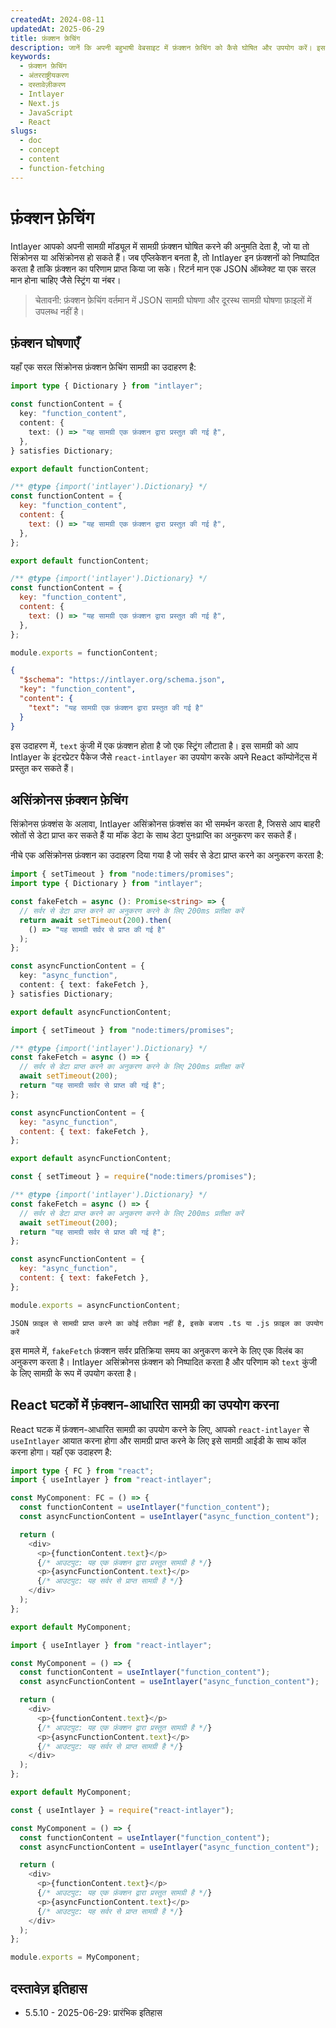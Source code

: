 ```yaml
---
createdAt: 2024-08-11
updatedAt: 2025-06-29
title: फ़ंक्शन फ़ेचिंग
description: जानें कि अपनी बहुभाषी वेबसाइट में फ़ंक्शन फ़ेचिंग को कैसे घोषित और उपयोग करें। इस ऑनलाइन दस्तावेज़ में दिए गए चरणों का पालन करके कुछ ही मिनटों में अपना प्रोजेक्ट सेटअप करें।
keywords:
  - फ़ंक्शन फ़ेचिंग
  - अंतरराष्ट्रीयकरण
  - दस्तावेज़ीकरण
  - Intlayer
  - Next.js
  - JavaScript
  - React
slugs:
  - doc
  - concept
  - content
  - function-fetching
---
```


# फ़ंक्शन फ़ेचिंग

Intlayer आपको अपनी सामग्री मॉड्यूल में सामग्री फ़ंक्शन घोषित करने की अनुमति देता है, जो या तो सिंक्रोनस या असिंक्रोनस हो सकते हैं। जब एप्लिकेशन बनता है, तो Intlayer इन फ़ंक्शनों को निष्पादित करता है ताकि फ़ंक्शन का परिणाम प्राप्त किया जा सके। रिटर्न मान एक JSON ऑब्जेक्ट या एक सरल मान होना चाहिए जैसे स्ट्रिंग या नंबर।

> चेतावनी: फ़ंक्शन फ़ेचिंग वर्तमान में JSON सामग्री घोषणा और दूरस्थ सामग्री घोषणा फ़ाइलों में उपलब्ध नहीं है।

## फ़ंक्शन घोषणाएँ

यहाँ एक सरल सिंक्रोनस फ़ंक्शन फ़ेचिंग सामग्री का उदाहरण है:

```typescript fileName="**/*.content.ts" contentDeclarationFormat="typescript"
import type { Dictionary } from "intlayer";

const functionContent = {
  key: "function_content",
  content: {
    text: () => "यह सामग्री एक फ़ंक्शन द्वारा प्रस्तुत की गई है",
  },
} satisfies Dictionary;

export default functionContent;
```

```javascript fileName="**/*.content.mjs" contentDeclarationFormat="esm"
/** @type {import('intlayer').Dictionary} */
const functionContent = {
  key: "function_content",
  content: {
    text: () => "यह सामग्री एक फ़ंक्शन द्वारा प्रस्तुत की गई है",
  },
};

export default functionContent;
```

```javascript fileName="**/*.content.cjs" contentDeclarationFormat="commonjs"
/** @type {import('intlayer').Dictionary} */
const functionContent = {
  key: "function_content",
  content: {
    text: () => "यह सामग्री एक फ़ंक्शन द्वारा प्रस्तुत की गई है",
  },
};

module.exports = functionContent;
```

```json fileName="**/*.content.json" contentDeclarationFormat="json"
{
  "$schema": "https://intlayer.org/schema.json",
  "key": "function_content",
  "content": {
    "text": "यह सामग्री एक फ़ंक्शन द्वारा प्रस्तुत की गई है"
  }
}
```

इस उदाहरण में, `text` कुंजी में एक फ़ंक्शन होता है जो एक स्ट्रिंग लौटाता है। इस सामग्री को आप Intlayer के इंटरप्रेटर पैकेज जैसे `react-intlayer` का उपयोग करके अपने React कॉम्पोनेंट्स में प्रस्तुत कर सकते हैं।

## असिंक्रोनस फ़ंक्शन फ़ेचिंग

सिंक्रोनस फ़ंक्शंस के अलावा, Intlayer असिंक्रोनस फ़ंक्शंस का भी समर्थन करता है, जिससे आप बाहरी स्रोतों से डेटा प्राप्त कर सकते हैं या मॉक डेटा के साथ डेटा पुनःप्राप्ति का अनुकरण कर सकते हैं।

नीचे एक असिंक्रोनस फ़ंक्शन का उदाहरण दिया गया है जो सर्वर से डेटा प्राप्त करने का अनुकरण करता है:

```typescript fileName="**/*.content.ts" contentDeclarationFormat="typescript"
import { setTimeout } from "node:timers/promises";
import type { Dictionary } from "intlayer";

const fakeFetch = async (): Promise<string> => {
  // सर्वर से डेटा प्राप्त करने का अनुकरण करने के लिए 200ms प्रतीक्षा करें
  return await setTimeout(200).then(
    () => "यह सामग्री सर्वर से प्राप्त की गई है"
  );
};

const asyncFunctionContent = {
  key: "async_function",
  content: { text: fakeFetch },
} satisfies Dictionary;

export default asyncFunctionContent;
```

```javascript fileName="**/*.content.mjs" contentDeclarationFormat="esm"
import { setTimeout } from "node:timers/promises";

/** @type {import('intlayer').Dictionary} */
const fakeFetch = async () => {
  // सर्वर से डेटा प्राप्त करने का अनुकरण करने के लिए 200ms प्रतीक्षा करें
  await setTimeout(200);
  return "यह सामग्री सर्वर से प्राप्त की गई है";
};

const asyncFunctionContent = {
  key: "async_function",
  content: { text: fakeFetch },
};

export default asyncFunctionContent;
```

```javascript fileName="**/*.content.cjs" contentDeclarationFormat="commonjs"
const { setTimeout } = require("node:timers/promises");

/** @type {import('intlayer').Dictionary} */
const fakeFetch = async () => {
  // सर्वर से डेटा प्राप्त करने का अनुकरण करने के लिए 200ms प्रतीक्षा करें
  await setTimeout(200);
  return "यह सामग्री सर्वर से प्राप्त की गई है";
};

const asyncFunctionContent = {
  key: "async_function",
  content: { text: fakeFetch },
};

module.exports = asyncFunctionContent;
```

```plaintext fileName="**/*.content.json" contentDeclarationFormat="json"
JSON फ़ाइल से सामग्री प्राप्त करने का कोई तरीका नहीं है, इसके बजाय .ts या .js फ़ाइल का उपयोग करें
```

इस मामले में, `fakeFetch` फ़ंक्शन सर्वर प्रतिक्रिया समय का अनुकरण करने के लिए एक विलंब का अनुकरण करता है। Intlayer असिंक्रोनस फ़ंक्शन को निष्पादित करता है और परिणाम को `text` कुंजी के लिए सामग्री के रूप में उपयोग करता है।

## React घटकों में फ़ंक्शन-आधारित सामग्री का उपयोग करना

React घटक में फ़ंक्शन-आधारित सामग्री का उपयोग करने के लिए, आपको `react-intlayer` से `useIntlayer` आयात करना होगा और सामग्री प्राप्त करने के लिए इसे सामग्री आईडी के साथ कॉल करना होगा। यहाँ एक उदाहरण है:

```typescript fileName="**/*.jsx" codeFormat="typescript"
import type { FC } from "react";
import { useIntlayer } from "react-intlayer";

const MyComponent: FC = () => {
  const functionContent = useIntlayer("function_content");
  const asyncFunctionContent = useIntlayer("async_function_content");

  return (
    <div>
      <p>{functionContent.text}</p>
      {/* आउटपुट: यह एक फ़ंक्शन द्वारा प्रस्तुत सामग्री है */}
      <p>{asyncFunctionContent.text}</p>
      {/* आउटपुट: यह सर्वर से प्राप्त सामग्री है */}
    </div>
  );
};

export default MyComponent;
```

```javascript fileName="**/*.mjx" codeFormat="esm"
import { useIntlayer } from "react-intlayer";

const MyComponent = () => {
  const functionContent = useIntlayer("function_content");
  const asyncFunctionContent = useIntlayer("async_function_content");

  return (
    <div>
      <p>{functionContent.text}</p>
      {/* आउटपुट: यह एक फ़ंक्शन द्वारा प्रस्तुत सामग्री है */}
      <p>{asyncFunctionContent.text}</p>
      {/* आउटपुट: यह सर्वर से प्राप्त सामग्री है */}
    </div>
  );
};

export default MyComponent;
```

```javascript fileName="**/*.cjs" codeFormat="commonjs"
const { useIntlayer } = require("react-intlayer");

const MyComponent = () => {
  const functionContent = useIntlayer("function_content");
  const asyncFunctionContent = useIntlayer("async_function_content");

  return (
    <div>
      <p>{functionContent.text}</p>
      {/* आउटपुट: यह एक फ़ंक्शन द्वारा प्रस्तुत सामग्री है */}
      <p>{asyncFunctionContent.text}</p>
      {/* आउटपुट: यह सर्वर से प्राप्त सामग्री है */}
    </div>
  );
};

module.exports = MyComponent;
```

## दस्तावेज़ इतिहास

- 5.5.10 - 2025-06-29: प्रारंभिक इतिहास
